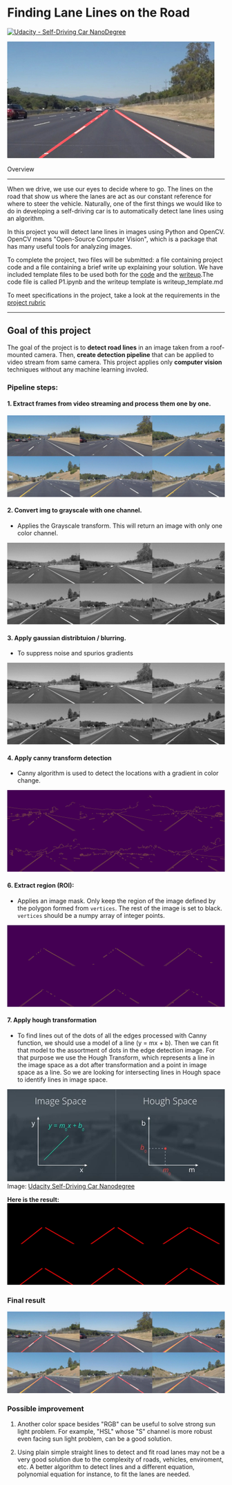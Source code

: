 
# **Finding Lane Lines on the Road**

[![Udacity - Self-Driving Car NanoDegree](https://s3.amazonaws.com/udacity-sdc/github/shield-carnd.svg)](http://www.udacity.com/drive)

  

<img  src="examples/laneLines_thirdPass.jpg"  width="480"  alt="Combined Image"  />

  

Overview

---


When we drive, we use our eyes to decide where to go. The lines on the road that show us where the lanes are act as our constant reference for where to steer the vehicle. Naturally, one of the first things we would like to do in developing a self-driving car is to automatically detect lane lines using an algorithm.

  

In this project you will detect lane lines in images using Python and OpenCV. OpenCV means "Open-Source Computer Vision", which is a package that has many useful tools for analyzing images.

  

To complete the project, two files will be submitted: a file containing project code and a file containing a brief write up explaining your solution. We have included template files to be used both for the [code](https://github.com/udacity/CarND-LaneLines-P1/blob/master/P1.ipynb) and the [writeup](https://github.com/udacity/CarND-LaneLines-P1/blob/master/writeup_template.md).The code file is called P1.ipynb and the writeup template is writeup_template.md

  

To meet specifications in the project, take a look at the requirements in the [project rubric](https://review.udacity.com/#!/rubrics/322/view)

---

## Goal of this project

The goal of the project is to   **detect road lines**  in an image taken from a roof-mounted camera. Then, **create detection pipeline** that can be applied to video stream from same camera. This project applies only  **computer vision**  techniques without any machine learning involed.

### Pipeline steps:
#### 1. Extract frames from video streaming and process them one by one.

![](https://raw.githubusercontent.com/DavidAbdelmalek/Self_Driving_Car_ND/main/lane_line_detection/readme_imgs/test_imgs.png)
#### 2. Convert img to grayscale with one channel.
- Applies the Grayscale transform. This will return an image with only one color channel.

![](https://raw.githubusercontent.com/DavidAbdelmalek/Self_Driving_Car_ND/main/lane_line_detection/readme_imgs/gray.png) 
#### 3. Apply gaussian distribtuion / blurring.
- To suppress noise and spurios gradients


![](https://raw.githubusercontent.com/DavidAbdelmalek/Self_Driving_Car_ND/main/lane_line_detection/readme_imgs/blur.png)
#### 4.  Apply canny transform detection
- Canny algorithm is used to detect the locations with a gradient in color change.

![](https://raw.githubusercontent.com/DavidAbdelmalek/Self_Driving_Car_ND/main/lane_line_detection/readme_imgs/canny.png)
#### 6. Extract region (ROI):
- Applies an image mask. Only keep the region of the image defined by the polygon formed from `vertices`. The rest of the image is set to black. `vertices` should be a numpy array of integer points.

![](https://raw.githubusercontent.com/DavidAbdelmalek/Self_Driving_Car_ND/main/lane_line_detection/readme_imgs/roi.png)
#### 7. Apply hough transformation
- To find lines out of the dots of all the edges processed with Canny function, we should use a model of a line (y = mx + b). Then we can fit that model to the assortment of dots in the edge detection image. For that purpose we use the Hough Transform, which represents a line in the image space as a dot after transformation and a point in image space as a line. So we are looking for intersecting lines in Hough space to identify lines in image space.

![](https://raw.githubusercontent.com/DavidAbdelmalek/Self_Driving_Car_ND/main/lane_line_detection/readme_imgs/hough_space.jpg)
Image: [Udacity Self-Driving Car Nanodegree](https://github.com/udacity/self-driving-car)

**Here is the result:**
![](https://raw.githubusercontent.com/DavidAbdelmalek/Self_Driving_Car_ND/main/lane_line_detection/readme_imgs/hough.png)

### Final result
![](https://raw.githubusercontent.com/DavidAbdelmalek/Self_Driving_Car_ND/main/lane_line_detection/readme_imgs/final_result.png)


### Possible improvement

1.  Another color space besides "RGB" can be useful to solve strong sun light problem. For example, "HSL" whose "S" channel is more robust even facing sun light problem, can be a good solution.
    
2.  Using plain simple straight lines to detect and fit road lanes may not be a very good solution due to the complexity of roads, vehicles, enviroment, etc. A better algorithm to detect lines and a different equation, polynomial equation for instance, to fit the lanes are needed.
